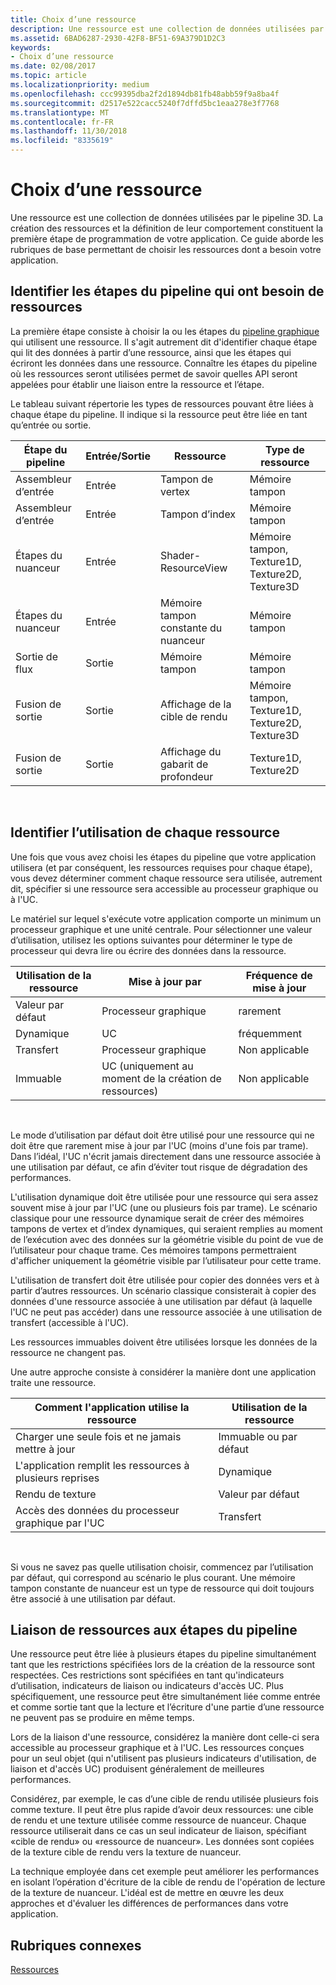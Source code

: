```yaml
---
title: Choix d’une ressource
description: Une ressource est une collection de données utilisées par le pipeline 3D.
ms.assetid: 6BAD6287-2930-42F8-BF51-69A379D1D2C3
keywords:
- Choix d’une ressource
ms.date: 02/08/2017
ms.topic: article
ms.localizationpriority: medium
ms.openlocfilehash: ccc99395dba2f2d1894db81fb48abb59f9a8ba4f
ms.sourcegitcommit: d2517e522cacc5240f7dffd5bc1eaa278e3f7768
ms.translationtype: MT
ms.contentlocale: fr-FR
ms.lasthandoff: 11/30/2018
ms.locfileid: "8335619"
---
```

# <a name="choosing-a-resource"></a>Choix d’une ressource


Une ressource est une collection de données utilisées par le pipeline 3D. La création des ressources et la définition de leur comportement constituent la première étape de programmation de votre application. Ce guide aborde les rubriques de base permettant de choisir les ressources dont a besoin votre application.

## <a name="span-ididentifybindingspanspan-ididentifybindingspanspan-ididentifybindingspanidentify-pipeline-stages-that-need-resources"></a><span id="Identify_Binding"></span><span id="identify_binding"></span><span id="IDENTIFY_BINDING"></span>Identifier les étapes du pipeline qui ont besoin de ressources


La première étape consiste à choisir la ou les étapes du [pipeline graphique](graphics-pipeline.md) qui utilisent une ressource. Il s'agit autrement dit d'identifier chaque étape qui lit des données à partir d’une ressource, ainsi que les étapes qui écriront les données dans une ressource. Connaître les étapes du pipeline où les ressources seront utilisées permet de savoir quelles API seront appelées pour établir une liaison entre la ressource et l’étape.

Le tableau suivant répertorie les types de ressources pouvant être liées à chaque étape du pipeline. Il indique si la ressource peut être liée en tant qu’entrée ou sortie.

| Étape du pipeline  | Entrée/Sortie | Ressource               | Type de ressource                           |
|-----------------|--------|------------------------|-----------------------------------------|
| Assembleur d’entrée | Entrée     | Tampon de vertex          | Mémoire tampon                                  |
| Assembleur d’entrée | Entrée     | Tampon d’index           | Mémoire tampon                                  |
| Étapes du nuanceur   | Entrée     | Shader-ResourceView    | Mémoire tampon, Texture1D, Texture2D, Texture3D |
| Étapes du nuanceur   | Entrée     | Mémoire tampon constante du nuanceur | Mémoire tampon                                  |
| Sortie de flux   | Sortie    | Mémoire tampon                 | Mémoire tampon                                  |
| Fusion de sortie   | Sortie    | Affichage de la cible de rendu     | Mémoire tampon, Texture1D, Texture2D, Texture3D |
| Fusion de sortie   | Sortie    | Affichage du gabarit de profondeur     | Texture1D, Texture2D                    |

 

## <a name="span-ididentifyusagespanspan-ididentifyusagespanspan-ididentifyusagespanidentify-how-each-resource-will-be-used"></a><span id="Identify_Usage"></span><span id="identify_usage"></span><span id="IDENTIFY_USAGE"></span>Identifier l’utilisation de chaque ressource


Une fois que vous avez choisi les étapes du pipeline que votre application utilisera (et par conséquent, les ressources requises pour chaque étape), vous devez déterminer comment chaque ressource sera utilisée, autrement dit, spécifier si une ressource sera accessible au processeur graphique ou à l'UC.

Le matériel sur lequel s'exécute votre application comporte un minimum un processeur graphique et une unité centrale. Pour sélectionner une valeur d’utilisation, utilisez les options suivantes pour déterminer le type de processeur qui devra lire ou écrire des données dans la ressource.

| Utilisation de la ressource | Mise à jour par                    | Fréquence de mise à jour |
|----------------|--------------------------------------|---------------------|
| Valeur par défaut        | Processeur graphique                                  | rarement        |
| Dynamique        | UC                                  | fréquemment          |
| Transfert        | Processeur graphique                                  | Non applicable                 |
| Immuable      | UC (uniquement au moment de la création de ressources) | Non applicable                 |

 

Le mode d’utilisation par défaut doit être utilisé pour une ressource qui ne doit être que rarement mise à jour par l'UC (moins d'une fois par trame). Dans l’idéal, l'UC n'écrit jamais directement dans une ressource associée à une utilisation par défaut, ce afin d’éviter tout risque de dégradation des performances.

L'utilisation dynamique doit être utilisée pour une ressource qui sera assez souvent mise à jour par l'UC (une ou plusieurs fois par trame). Le scénario classique pour une ressource dynamique serait de créer des mémoires tampons de vertex et d’index dynamiques, qui seraient remplies au moment de l’exécution avec des données sur la géométrie visible du point de vue de l’utilisateur pour chaque trame. Ces mémoires tampons permettraient d'afficher uniquement la géométrie visible par l’utilisateur pour cette trame.

L'utilisation de transfert doit être utilisée pour copier des données vers et à partir d’autres ressources. Un scénario classique consisterait à copier des données d'une ressource associée à une utilisation par défaut (à laquelle l'UC ne peut pas accéder) dans une ressource associée à une utilisation de transfert (accessible à l'UC).

Les ressources immuables doivent être utilisées lorsque les données de la ressource ne changent pas.

Une autre approche consiste à considérer la manière dont une application traite une ressource.

| Comment l'application utilise la ressource     | Utilisation de la ressource       |
|---------------------------------------|----------------------|
| Charger une seule fois et ne jamais mettre à jour            | Immuable ou par défaut |
| L'application remplit les ressources à plusieurs reprises | Dynamique              |
| Rendu de texture                     | Valeur par défaut              |
| Accès des données du processeur graphique par l'UC                | Transfert              |

 

Si vous ne savez pas quelle utilisation choisir, commencez par l’utilisation par défaut, qui correspond au scénario le plus courant. Une mémoire tampon constante de nuanceur est un type de ressource qui doit toujours être associé à une utilisation par défaut.

## <a name="span-idresourcetypesandpipelinestagesspanspan-idresourcetypesandpipelinestagesspanspan-idresourcetypesandpipelinestagesspanbinding-resources-to-pipeline-stages"></a><span id="Resource_Types_and_Pipeline_stages"></span><span id="resource_types_and_pipeline_stages"></span><span id="RESOURCE_TYPES_AND_PIPELINE_STAGES"></span>Liaison de ressources aux étapes du pipeline


Une ressource peut être liée à plusieurs étapes du pipeline simultanément tant que les restrictions spécifiées lors de la création de la ressource sont respectées. Ces restrictions sont spécifiées en tant qu'indicateurs d’utilisation, indicateurs de liaison ou indicateurs d'accès UC. Plus spécifiquement, une ressource peut être simultanément liée comme entrée et comme sortie tant que la lecture et l’écriture d'une partie d’une ressource ne peuvent pas se produire en même temps.

Lors de la liaison d'une ressource, considérez la manière dont celle-ci sera accessible au processeur graphique et à l'UC. Les ressources conçues pour un seul objet (qui n'utilisent pas plusieurs indicateurs d'utilisation, de liaison et d'accès UC) produisent généralement de meilleures performances.

Considérez, par exemple, le cas d’une cible de rendu utilisée plusieurs fois comme texture. Il peut être plus rapide d’avoir deux ressources: une cible de rendu et une texture utilisée comme ressource de nuanceur. Chaque ressource utiliserait dans ce cas un seul indicateur de liaison, spécifiant «cible de rendu» ou «ressource de nuanceur». Les données sont copiées de la texture cible de rendu vers la texture de nuanceur.

La technique employée dans cet exemple peut améliorer les performances en isolant l’opération d'écriture de la cible de rendu de l'opération de lecture de la texture de nuanceur. L'idéal est de mettre en œuvre les deux approches et d'évaluer les différences de performances dans votre application.

## <a name="span-idrelated-topicsspanrelated-topics"></a><span id="related-topics"></span>Rubriques connexes


[Ressources](resources.md)

 

 




